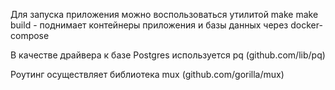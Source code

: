 Для запуска приложения можно воспользоваться утилитой make
make build - поднимает контейнеры приложения и базы данных через docker-compose

В качестве драйвера к базе Postgres используется pq (github.com/lib/pq)  

Роутинг осуществляет библиотека mux (github.com/gorilla/mux)

